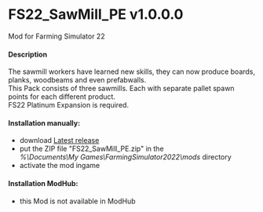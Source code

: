 # FS22_SawMill_PE v1.0.0.0
Mod for Farming Simulator 22 

#### Description
The sawmill workers have learned new skills, they can now produce boards, planks, woodbeams and even prefabwalls.  
This Pack consists of three sawmills. Each with separate pallet spawn points for each different product.  
FS22 Platinum Expansion is required.

#### Installation manually:
* download [Latest release](https://github.com/johnwayne1930/FS22_SawMill_PE/releases/latest)
* put the ZIP file "FS22_SawMill_PE.zip" in the  
_%\Documents\My Games\FarmingSimulator2022\mods_ directory
* activate the mod ingame

#### Installation ModHub:
* this Mod is not available in ModHub
